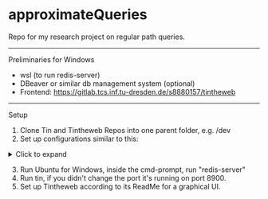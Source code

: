 # approximateQueries
Repo for my research project on regular path queries.

---

Preliminaries for Windows
- wsl (to run redis-server)
- DBeaver or similar db management system (optional)
- Frontend: https://gitlab.tcs.inf.tu-dresden.de/s8880157/tintheweb

---
Setup 

1. Clone Tin and Tintheweb Repos into one parent folder, e.g. /dev
2. Set up configurations similar to this: 

<details>
<summary>Click to expand</summary>
   Note: You may exclude the gradle tasks bootJar and publishToMavenLocal from this, but be sure to run these tasks whenever you changed Controllers or DataClasses (else the Typescript Generator will fail due to an outdated jar file)!

![Example Configuration Tin](src/main/resources/example_run_config_tin.png)

</details>

3. Run Ubuntu for Windows, inside the cmd-prompt, run "redis-server"
3. Run tin, if you didn't change the port it's running on port 8900.
4. Set up Tintheweb according to its ReadMe for a graphical UI.

